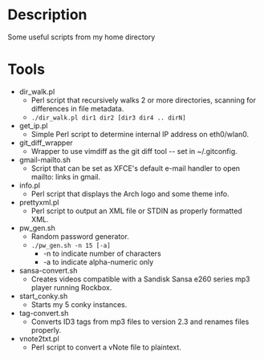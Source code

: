 # Description

Some useful scripts from my home directory

# Tools

* dir\_walk.pl
    * Perl script that recursively walks 2 or more directories, scanning for differences in file metadata. 
    * `./dir_walk.pl dir1 dir2 [dir3 dir4 .. dirN]`
* get\_ip.pl
    * Simple Perl script to determine internal IP address on eth0/wlan0.
* git\_diff\_wrapper
    * Wrapper to use vimdiff as the git diff tool -- set in ~/.gitconfig.
* gmail-mailto.sh
    * Script that can be set as XFCE's default e-mail handler to open mailto: links in gmail.
* info.pl
    * Perl script that displays the Arch logo and some theme info.
* prettyxml.pl
    * Perl script to output an XML file or STDIN as properly formatted XML.
* pw\_gen.sh
    * Random password generator.
    * `./pw_gen.sh -n 15 [-a]`
        * -n to indicate number of characters
        * -a to indicate alpha-numeric only
* sansa-convert.sh
    * Creates videos compatible with a Sandisk Sansa e260 series mp3 player running Rockbox.
* start\_conky.sh
    * Starts my 5 conky instances.
* tag-convert.sh
    * Converts ID3 tags from mp3 files to version 2.3 and renames files properly.
* vnote2txt.pl
    * Perl script to convert a vNote file to plaintext.
